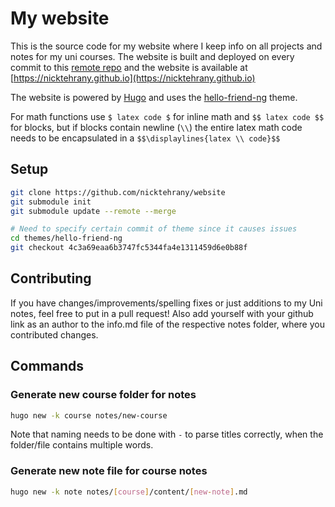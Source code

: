 # My website

This is the source code for my website where I keep info on all projects and notes for my uni courses.
The website is built and deployed on every commit to this [remote repo](https://github.com/nicktehrany/nicktehrany.github.io)
and the website is available at [https://nicktehrany.github.io](https://nicktehrany.github.io)

The website is powered by [Hugo](https://gohugo.io/) and uses the [hello-friend-ng](https://github.com/rhazdon/hugo-theme-hello-friend-ng) theme.

For math functions use `$ latex code $` for inline math and `$$ latex code $$` for blocks, but if blocks contain newline (`\\`)
the entire latex math code needs to be encapsulated in a `$$\displaylines{latex \\ code}$$`

## Setup

```bash
git clone https://github.com/nicktehrany/website
git submodule init
git submodule update --remote --merge

# Need to specify certain commit of theme since it causes issues
cd themes/hello-friend-ng
git checkout 4c3a69eaa6b3747fc5344fa4e1311459d6e0b88f
```
## Contributing

If you have changes/improvements/spelling fixes or just additions to my Uni notes, feel free to put in a pull request! Also add yourself with your github link as an author to the info.md file of the respective notes folder, where you contributed changes.

## Commands

### Generate new course folder for notes

```bash
hugo new -k course notes/new-course
```

Note that naming needs to be done with `-` to parse titles correctly, when the folder/file contains multiple words.

### Generate new note file for course notes

```bash
hugo new -k note notes/[course]/content/[new-note].md
```
